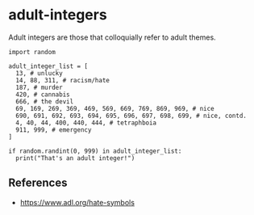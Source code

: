 # adult-integers

Adult integers are those that colloquially refer to adult themes.

```{python}
import random

adult_integer_list = [
  13, # unlucky
  14, 88, 311, # racism/hate
  187, # murder
  420, # cannabis
  666, # the devil
  69, 169, 269, 369, 469, 569, 669, 769, 869, 969, # nice
  690, 691, 692, 693, 694, 695, 696, 697, 698, 699, # nice, contd.
  4, 40, 44, 400, 440, 444, # tetraphboia
  911, 999, # emergency
]

if random.randint(0, 999) in adult_integer_list:
  print("That's an adult integer!")
 ```
 
## References

- https://www.adl.org/hate-symbols
